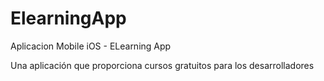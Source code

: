 # ElearningApp

Aplicacion Mobile iOS - ELearning App

Una aplicación que proporciona cursos gratuitos para los desarrolladores

